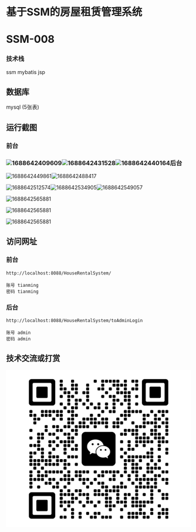 

# 基于SSM的房屋租赁管理系统

# SSM-008

### 技术栈

ssm mybatis jsp

## 数据库

mysql (5张表)



## 运行截图

### 前台

### ![1688642409609](./images/1.png)![1688642431528](./images/2.png)![1688642440164](./images/3.png)后台

![1688642449861](./images/4.png)![1688642488417](./images/5.png)

![1688642512574](./images/6.png)![1688642534905](./images/7.png)![1688642549057](./images/8.png)

![1688642565881](./images/9.png)

![1688642565881](./images/10.png)

![1688642565881](./images/11.png)





## 访问网址

### 前台

```
http://localhost:8088/HouseRentalSystem/

账号 tianming
密码 tianming
```

### 后台

```
http://localhost:8088/HouseRentalSystem/toAdminLogin

账号 admin
密码 admin
```





##  技术交流或打赏

![1688642565881](./images/vx.jpg)
